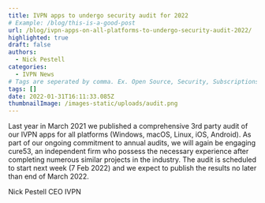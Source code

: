 ```yaml
---
title: IVPN apps to undergo security audit for 2022 
# Example: /blog/this-is-a-good-post
url: /blog/ivpn-apps-on-all-platforms-to-undergo-security-audit-2022/
highlighted: true
draft: false
authors:
  - Nick Pestell
categories:
  - IVPN News
# Tags are seperated by comma. Ex. Open Source, Security, Subscriptions
tags: []
date: 2022-01-31T16:11:33.085Z
thumbnailImage: /images-static/uploads/audit.png
---
```

Last year in March 2021 we published a comprehensive 3rd party audit of our IVPN apps for all platforms (Windows, macOS, Linux, iOS, Android). As part of our ongoing commitment to annual audits, we will again be engaging cure53, an independent firm who possess the necessary experience after completing numerous similar projects in the industry. The audit is scheduled to start next week (7 Feb 2022) and we expect to publish the results no later than end of March 2022.

Nick Pestell
CEO
IVPN